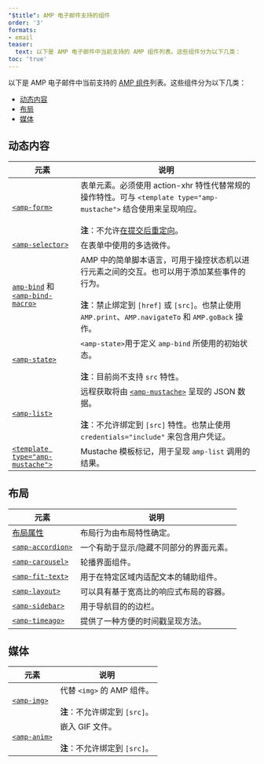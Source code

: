 ```yaml
---
"$title": AMP 电子邮件支持的组件
order: '3'
formats:
- email
teaser:
  text: 以下是 AMP 电子邮件中当前支持的 AMP 组件列表。这些组件分为以下几类：
toc: 'true'
---
```


<!--
This file is imported from https://github.com/ampproject/amphtml/blob/master/spec/email/amp-email-components.md.
Please do not change this file.
If you have found a bug or an issue please
have a look and request a pull request there.
-->

<!---
Copyright 2018 The AMP HTML Authors. All Rights Reserved.

Licensed under the Apache License, Version 2.0 (the "License");
you may not use this file except in compliance with the License.
You may obtain a copy of the License at

      http://www.apache.org/licenses/LICENSE-2.0

Unless required by applicable law or agreed to in writing, software
distributed under the License is distributed on an "AS-IS" BASIS,
WITHOUT WARRANTIES OR CONDITIONS OF ANY KIND, either express or implied.
See the License for the specific language governing permissions and
limitations under the License.
-->

以下是 AMP 电子邮件中当前支持的 [AMP 组件](https://amp.dev/documentation/components/?format=email)列表。这些组件分为以下几类：

- [动态内容 ](#dynamic-content)
- [布局](#layout)
- [媒体](#media)

## 动态内容 <a name="dynamic-content"></a>

元素 | 说明
--- | ---
[`<amp-form>`](https://amp.dev/documentation/components/amp-form) | 表单元素。必须使用 action-xhr 特性代替常规的操作特性。可与 `<template type="amp-mustache">` 结合使用来呈现响应。<br><br>**注**：不允许[在提交后重定向](https://amp.dev/documentation/components/amp-form/#redirecting-after-a-submission)。
[`<amp-selector>`](https://amp.dev/documentation/components/amp-selector) | 在表单中使用的多选微件。
[`amp-bind`](https://amp.dev/documentation/components/amp-bind) 和 [`<amp-bind-macro>`](https://amp.dev/documentation/components/amp-bind#defining-macros-with-amp-bind-macro) | AMP 中的简单脚本语言，可用于操控状态机以进行元素之间的交互。也可以用于添加某些事件的行为。<br><br>**注**：禁止绑定到 `[href]` 或 `[src]`。也禁止使用 `AMP.print`、`AMP.navigateTo` 和 `AMP.goBack` 操作。
[`<amp-state>`](https://amp.dev/documentation/components/amp-bind#%3Camp-state%3E-specification) | `<amp-state>`用于定义 `amp-bind` 所使用的初始状态。<br><br>**注**：目前尚不支持 `src` 特性。
[`<amp-list>`](https://amp.dev/documentation/components/amp-list) | 远程获取将由 [`<amp-mustache>`](https://amp.dev/documentation/components/amp-mustache) 呈现的 JSON 数据。<br><br>**注**：不允许绑定到 `[src]` 特性。也禁止使用 `credentials="include"` 来包含用户凭证。
[`<template type="amp-mustache">`](https://amp.dev/documentation/components/amp-mustache) | Mustache 模板标记，用于呈现 `amp-list` 调用的结果。

## 布局 <a name="layout"></a>

元素 | 说明
--- | ---
[布局属性 ](https://amp.dev/documentation/guides-and-tutorials/learn/amp-html-layout/#layout-attributes) | 布局行为由布局特性确定。
[`<amp-accordion>`](https://amp.dev/documentation/components/amp-accordion) | 一个有助于显示/隐藏不同部分的界面元素。
[`<amp-carousel>`](https://amp.dev/documentation/components/amp-carousel) | 轮播界面组件。
[`<amp-fit-text>`](https://amp.dev/documentation/components/amp-fit-text) | 用于在特定区域内适配文本的辅助组件。
[`<amp-layout>`](https://amp.dev/documentation/components/amp-layout) | 可以具有基于宽高比的响应式布局的容器。
[`<amp-sidebar>`](https://amp.dev/documentation/components/amp-sidebar) | 用于导航目的的边栏。
[`<amp-timeago>`](https://amp.dev/documentation/components/amp-timeago) | 提供了一种方便的时间戳呈现方法。

## 媒体 <a name="media"></a>

元素 | 说明
--- | ---
[`<amp-img>`](https://amp.dev/documentation/components/amp-img) | 代替 `<img>` 的 AMP 组件。<br><br>**注**：不允许绑定到 `[src]`。
[`<amp-anim>`](https://amp.dev/documentation/components/amp-anim) | 嵌入 GIF 文件。<br><br>**注**：不允许绑定到 `[src]`。
